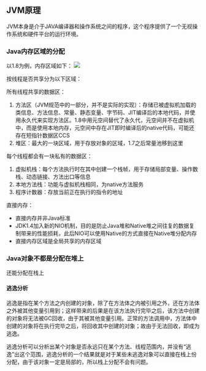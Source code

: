 ## JVM原理

JVM本身是介于JAVA编译器和操作系统之间的程序，这个程序提供了一个无视操作系统和硬件平台的运行环境。

### Java内存区域的分配

以1.8为例，内存区域如下：
![](https://github.com/xbox1994/2018-Java-Interview/raw/master/images/j1.jpg)

按线程是否共享分为以下区域：

所有线程共享的数据区：

1. 方法区（JVM规范中的一部分，并不是实际的实现）：存储已被虚拟机加载的类信息、方法信息、常量、静态变量、字节码、JIT编译后的本地代码，并使用永久代来实现方法区。1.8中用元空间替代了永久代，元空间并不在虚拟机中，而是使用本地内存，元空间中存在JIT即时编译后的native代码，可能还存在短指针数据区CCS
2. 堆区：最大的一块区域，用于存放对象的区域，1.7之后常量池移到这里

每个线程都会有一块私有的数据区：

1. 虚拟机栈：每个方法执行时在其中创建一个栈帧，用于存储局部变量、操作数栈、动态链接、方法出口等信息
2. 本地方法栈：功能与虚拟机栈相同，为native方法服务
3. 程序计数器：存放当前正在执行的指令的地址

直接内存：

* 直接内存并非Java标准
* JDK1.4加入新的NIO机制，目的是防止Java堆和Native堆之间往复的数据复制带来的性能损耗，此后NIO可以使用Native的方式直接在Native堆分配内存
* 直接内存区域是全局共享的内存区域

### Java对象不都是分配在堆上
还能分配在栈上
#### 逃逸分析
逃逸是指在某个方法之内创建的对象，除了在方法体之内被引用之外，还在方法体之外被其他变量引用到；这样带来的后果是在该方法执行完毕之后，该方法中创建的对象将无法被GC回收，由于其被其他变量引用。正常的方法调用中，方法体中创建的对象将在执行完毕之后，将回收其中创建的对象；故由于无法回收，即成为逃逸。

逃逸分析可以分析出某个对象是否永远只在某个方法、线程范围内，并没有“逃逸”出这个范围，逃逸分析的一个结果就是对于某些未逃逸对象可以直接在栈上份分配，由于该对象一定是局部的，所以栈上分配不会有问题。